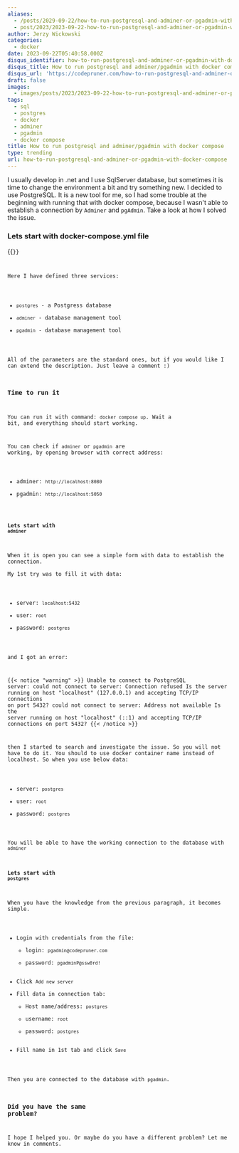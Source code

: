 ```yaml
---
aliases:
  - /posts/2029-09-22/how-to-run-postgresql-and-adminer-or-pgadmin-with-docker-compose
  - post/2023/2023-09-22-how-to-run-postgresql-and-adminer-or-pgadmin-with-docker-compose
author: Jerzy Wickowski
categories:
  - docker
date: 2023-09-22T05:40:58.000Z
disqus_identifier: how-to-run-postgresql-and-adminer-or-pgadmin-with-docker-compose
disqus_title: How to run postgresql and adminer/pgadmin with docker compose
disqus_url: 'https://codepruner.com/how-to-run-postgresql-and-adminer-or-pgadmin-with-docker-compose'
draft: false
images:
  - images/posts/2023/2023-09-22-how-to-run-postgresql-and-adminer-or-pgadmin-with-docker-compose.png
tags:
  - sql
  - postgres
  - docker
  - adminer
  - pgadmin
  - docker compose
title: How to run postgresql and adminer/pgadmin with docker compose
type: trending
url: how-to-run-postgresql-and-adminer-or-pgadmin-with-docker-compose
---
```


I usually develop in .net and I use SqlServer database, but sometimes it is time to change the environment a bit and try something new. I decided to use PostgreSQL. It is a new tool for me, so I had some trouble at the beginning with running that with docker compose, because I wasn't able to establish a connection by `Adminer` and `pgAdmin`. Take a look at how I solved the issue.

### Lets start with docker-compose.yml file
{{<code language="yaml" file="static/examples/CodePruner.Examples/PostgresAndDockerCompose/docker-compose.yml" >}}

Here I have defined three services:
* `postgres` - a Postgress database
* `adminer` - database management tool
* `pgadmin` - database management tool
 
All of the parameters are the standard ones, but if you would like I can extend the description. Just leave a comment :)

### Time to run it
You can run it with command: `docker compose up`. Wait a bit, and everything should start working.

You can check if `adminer` or `pgadmin` are working, by opening browser with correct address:
- adminer: `http://localhost:8080`
- pgadmin: `http://localhost:5050`

#### Lets start with `adminer`
When it is open you can see a simple form with data to establish the connection.  
My 1st try was to fill it with data:
- server: `localhost:5432`
- user: `root`
- password: `postgres`

and I got an error:

{{< notice "warning" >}}
  Unable to connect to PostgreSQL server: could not connect to server: Connection refused Is the server running on host "localhost" (127.0.0.1) and accepting TCP/IP connections on port 5432? could not connect to server: Address not available Is the server running on host "localhost" (::1) and accepting TCP/IP connections on port 5432?
{{< /notice >}}

then I started to search and investigate the issue. So you will not have to do it.
You should to use docker container name instead of localhost. So when you use below data:
- server: `postgres`
- user: `root`
- password: `postgres`

You will be able to have the working connection to the database with `adminer`

#### Lets start with `postgres`
When you have the knowledge from the previous paragraph, it becomes simple.
* Login with credentials from the file:
  * login: `pgadmin@codepruner.com`
  * password: `pgadminP@ssw0rd!` 
* Click `Add new server`
* Fill data in connection tab:
  * Host name/address: `postgres`
  * username: `root`
  * password: `postgres`
* Fill name in 1st tab and click `Save`

Then you are connected to the database with `pgadmin`.

### Did you have the same problem? 

I hope I helped you. 
Or maybe do you have a different problem?
Let me know in comments.
